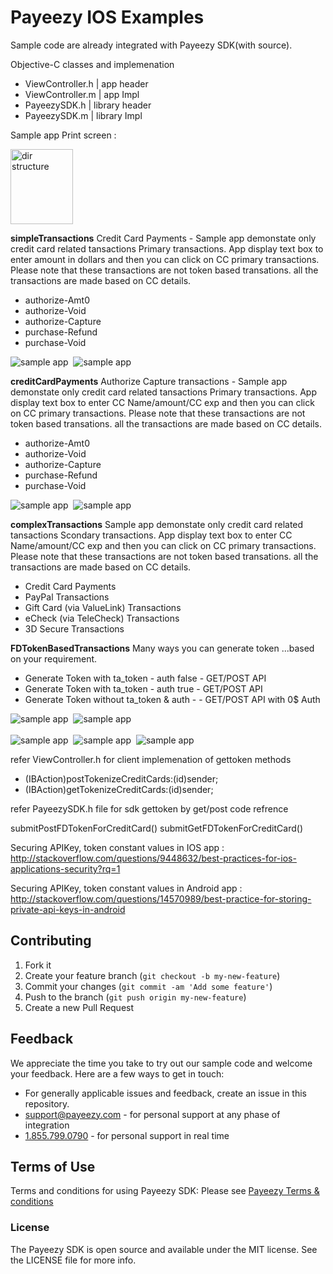 # Payeezy IOS Examples 

Sample code are already integrated with Payeezy SDK(with source). 

Objective-C classes and implemenation 
*  ViewController.h | app header
*  ViewController.m | app Impl
*  PayeezySDK.h | library header 
*  PayeezySDK.m | library Impl 

Sample app Print screen : 

<img src="https://github.com/payeezy/payeezy_ios/raw/master/examples/Payeezy-US/simpleTransactions/printscreen/app%20file%20structure%20.png" alt="dir structure" style="width: 100px;height:120px"/>


**simpleTransactions** 
Credit Card Payments - Sample app demonstate only credit card related tansactions Primary transactions. App display text box to enter amount in dollars and then you can click on CC primary transactions. Please note that these transactions are not token based transations. all the transactions are made based on CC details.
* authorize-Amt0
* authorize-Void
* authorize-Capture
* purchase-Refund
* purchase-Void

<div><img src="https://github.com/payeezy/payeezy_ios/raw/master/examples/Payeezy-US/simpleTransactions/printscreen/iOS_SDK_simple_transaction_sample_IN.png" alt="sample app"/>&nbsp;&nbsp;<img src="https://github.com/payeezy/payeezy_ios/raw/master/examples/Payeezy-US/simpleTransactions/printscreen/iOS_SDK_simple_transaction_sample_OUT.png" alt="sample app"/></div>

**creditCardPayments**
Authorize Capture transactions - Sample app demonstate only credit card related tansactions Primary transactions. App display text box to enter CC Name/amount/CC exp and then you can click on CC primary transactions. Please note that these transactions are not token based transations. all the transactions are made based on CC details.
* authorize-Amt0
* authorize-Void
* authorize-Capture
* purchase-Refund
* purchase-Void


<div><img src="https://github.com/payeezy/payeezy_ios/raw/master/examples/Payeezy-US/creditCardPayments/printscreen/iOS_SDK_CC_Sample_IN.png" alt="sample app"/>&nbsp;&nbsp;<img src="https://github.com/payeezy/payeezy_ios/raw/master/examples/Payeezy-US/creditCardPayments/printscreen/iOS_SDK_CC_Sample_OP.png" alt="sample app"/></div>


**complexTransactions**
Sample app demonstate only credit card related tansactions Scondary transactions. App display text box to enter CC Name/amount/CC exp and then you can click on CC primary transactions. Please note that these transactions are not token based transations. all the transactions are made based on CC details.

*	Credit Card Payments
*	PayPal Transactions
*	Gift Card (via ValueLink) Transactions
*	eCheck (via TeleCheck) Transactions
*	3D Secure Transactions

**FDTokenBasedTransactions**
Many ways you can generate token ...based on your requirement. 
*	Generate Token with ta_token - auth false - GET/POST API
*	Generate Token with ta_token - auth true - GET/POST API
*	Generate Token without  ta_token & auth -  - GET/POST API with 0$ Auth

<div><img src="https://github.com/payeezy/payeezy_ios/raw/master/examples/Payeezy-US/FDTokenBasedTransactions/printscreen/p1.png" alt="sample app"/>&nbsp;&nbsp;<img src="https://github.com/payeezy/payeezy_ios/raw/master/examples/Payeezy-US/FDTokenBasedTransactions/printscreen/p2.png" alt="sample app"/></div>
<br>
<div><img src="https://github.com/payeezy/payeezy_ios/raw/master/examples/Payeezy-US/FDTokenBasedTransactions/printscreen/p3.png" alt="sample app"/>&nbsp;&nbsp;<img src="https://github.com/payeezy/payeezy_ios/raw/master/examples/Payeezy-US/FDTokenBasedTransactions/printscreen/p4.png" alt="sample app"/>&nbsp;&nbsp;<img src="https://github.com/payeezy/payeezy_ios/raw/master/examples/Payeezy-US/FDTokenBasedTransactions/printscreen/p5.png" alt="sample app"/></div>

refer ViewController.h for client implemenation of gettoken methods 

- (IBAction)postTokenizeCreditCards:(id)sender;
- (IBAction)getTokenizeCreditCards:(id)sender;

refer PayeezySDK.h file for sdk gettoken by get/post code refrence 

submitPostFDTokenForCreditCard()
submitGetFDTokenForCreditCard()

Securing APIKey, token constant values in IOS app : http://stackoverflow.com/questions/9448632/best-practices-for-ios-applications-security?rq=1

Securing APIKey, token constant values in Android app : http://stackoverflow.com/questions/14570989/best-practice-for-storing-private-api-keys-in-android

## Contributing

1. Fork it 
2. Create your feature branch (`git checkout -b my-new-feature`)
3. Commit your changes (`git commit -am 'Add some feature'`)
4. Push to the branch (`git push origin my-new-feature`)
5. Create a new Pull Request  

## Feedback
We appreciate the time you take to try out our sample code and welcome your feedback. Here are a few ways to get in touch:
* For generally applicable issues and feedback, create an issue in this repository.
* support@payeezy.com - for personal support at any phase of integration
* [1.855.799.0790](tel:+18557990790)  - for personal support in real time 

## Terms of Use

Terms and conditions for using Payeezy SDK: Please see [Payeezy Terms & conditions](https://developer.payeezy.com/terms-use)
 
### License
The Payeezy SDK is open source and available under the MIT license. See the LICENSE file for more info.
